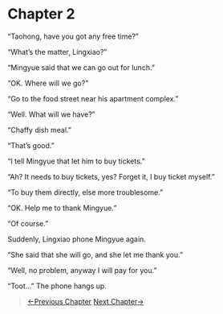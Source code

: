 # Chapter 2

“Taohong, have you got any free time?”

“What’s the matter, Lingxiao?”

“Mingyue said that we can go out for lunch.”

“OK. Where will we go?”

“Go to the food street near his apartment complex.”

“Well. What will we have?”

“Chaffy dish meal.”

“That’s good.”

“I tell Mingyue that let him to buy tickets.”

“Ah? It needs to buy tickets, yes? Forget it, I buy ticket myself.”

“To buy them directly, else more troublesome.”

“OK. Help me to thank Mingyue.”

“Of course.”

Suddenly, Lingxiao phone Mingyue again.

“She said that she will go, and she let me thank you.”

“Well, no problem, anyway I will pay for you.”

“Toot…” The phone hangs up.

> [←Previous Chapter](/ex1/chapter1.md)  [Next Chapter→](/ex1/chapter3.md)
